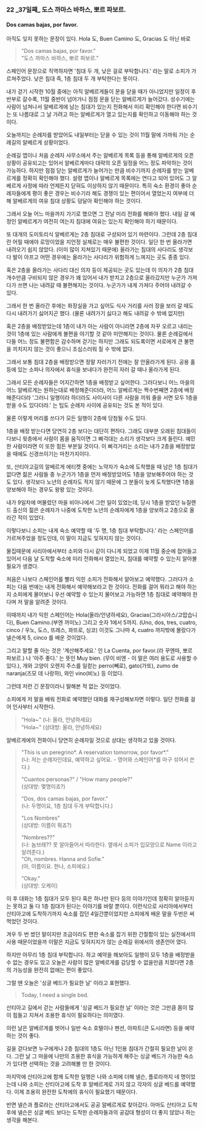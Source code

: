 ### 22 _37일째\_ 도스 까마스 바하스, 뽀르 파보르.
#### Dos camas bajas, por favor.

아직도 잊지 못하는 문장이 있다. 
Hola 도, Buen Camino 도, Gracias 도 아닌 바로 

> "Dos camas bajas, por favor."  
> "도스 까마스 바하스, 뽀르 파보르."

스페인어 문장으로 직역하자면 '침대 두 개, 낮은 걸로 부탁합니다.' 라는 말로
소피가 가르쳐주었다. 낮은 침대 즉, 1층 침대 두 개 부탁한다는 뜻이다.

내가 걷기 시작한 10월 중에는 아직 알베르게들이 문을 닫을 때가 아니었지만 
일정이 후반부로 갈수록, 11월 중반이 넘어가니 점점 문을 닫는 알베르게가 늘어갔다.
성수기에는 사람이 넘쳐나서 알베르게에 남는 침대가 있는지 전화해서 미리 확인해야 한다면 
비수기는 또 나름대로 그 날 가려고 하는 알베르게가 열고 있는지를 확인하고 이동해야 하는 것이다.

오늘까지는 순례자를 받았어도 내일부터는 닫을 수 있는 것이 11월 말에 가까워 가는 
순례길의 알베르게 상황이었다.

순례길 앱이나 처음 순례자 사무소에서 주는 알베르게 목록 등을 통해 
알베르게의 오픈 상황이 공유되고는 있어서 알베르게마다 대략의 오픈 일정을 어느 정도 
파악하는 것이 가능하다. 하지만 점점 닫는 알베르게가 늘어가는 만큼
비수기까지 순례자를 받는 알베르게를 정확히 확인해야 했다. 
설령 앱이나 알베르게 목록에는 연다고 되어 있어도 그 알베르게 사정에 따라 
언제든지 닫혀도 이상하지 않기 때문이다.
특히 숙소 환경이 좋아 순례자들에게 평이 좋은 경우는 비수기라 해도 
경쟁이 있는 편이어서 열었는지 여부에 더해 알베르게의 여유 침대 상황도 덩달아 확인해야 하는 것이다. 

그래서 오늘 어느 마을까지 가기로 했으면 그 전날 미리 전화를 해봐야 했다.
내일 갈 예정인 알베르게가 여전히 여는지 침대에 여유는 있는지 확인해야 하기 때문이다.

또 대개의 도미토리식 알베르게는 2층 침대로 구성되어 있기 마련이다.
그런데 2층 침대란 어릴 때에야 로망이었을 지언정 실제로는 매우 불편한 것이다.
일단 한 번 올라가면 내려오기 쉽지 않았다.
(이미 많이 지쳐있기 때문에) 올라가는 침대의 사다리도
생각보다 발이 아프고 어떤 경우에는 올라가는 사다리가 위험하게 느껴지는 곳도 종종 있다.

혹은 2층을 올라가는 사다리 대신 의자 등이 제공되는 곳도 있는데 
이 의자가 2층 침대 개수만큼 구비되지 않은 경우가 꽤 있어서 
내가 받치고 2층으로 올라갔지만 누군가 가져다가 쓰면 나는 내려갈 때 
불편해지는 것이다. 누군가가 내게 가져다 주어야 내려갈 수 있다.

그래서 한 번 올라간 후에는 화장실을 가고 싶어도 식사 거리를 사러 장을 보러 갈 때도 
다시 내려가기 싫어지곤 했다.
(물론 내려가기 싫다고 해도 내려갈 수 밖에 없지만)

혹은 2층을 배정받았는데 1층이 내가 아는 사람이 아니라면
2층에 자꾸 오르고 내리는 것이 1층에 있는 사람에게 불편을 야기할 것 같아 
미안해지는 것이다.
물론 순례길에서 다들 어느 정도 불편함은 감수하며 걷기는 하지만 
그래도 되도록이면 서로에게 큰 불편을 끼치지지 않는 것이 좋으니 
조심스러워 질 수 밖에 없다.

그래서 보통 침대 2층을 배정받으면 정말 자러가기 전에는 잘 안올라가게 된다.
공용 홀 등에 있는 소파나 의자에서 휴식을 보내다가 완전히 자러 갈 때나 올라가게 된다.

그래서 모든 순례자들은 어지간하면 1층을 배정받고 싶어한다.
그러다보니 어느 마을의 어느 알베르게는 원하는대로 배정해준다더라, 
어느 알베르게는 짝수번째면 2층에 배정해준다더라 '그러니 일행이라 하더라도 
사이사이 다른 사람을 끼워 줄을 서면 모두 1층을 받을 수도 있다더라.'
는 팁도 순례자 사이에 공유되는 것도 본 적이 있다.

물론 이렇게 머리를 쓰다가 모든 일행이 2층에 당첨될 수도 있다.

1층을 배정 받는다면 당연히 2층 보다는 대단히 편하다. 
그래도 대부분 오래된 침대들이다보니 윗층에서 사람이 몸을
움직이면 그 삐걱대는 소리가 생각보다 크게 들린다.
예민한 사람이라면 이 또한 힘든 부분일 것이다.
이 삐걱거리는 소리는 내가 2층을 배정받았을 때에도 신경쓰이기는 마찬가지이다.

또, 산티아고길의 알베르게 에티켓 중에는 노약자가 숙소에 도착했을 때
남은 1층 침대가 없다면 젊은 사람들 중 누군가가 1층을 먼저 배정받았어도 
1층을 양보해주어야 하는 것도 있다. 
생각보다 노년의 순례자도 적지 않기 때문에 그 분들이 늦게 도착했다면 
1층을 양보해야 하는 경우도 왕왕 있는 것이다.

내가 9일차에 머물렀던 마을 비아나에서 그런 일이 있었는데, 
당시 1층을 받았던 뉴질랜드 출신의 젊은 순례자가 나중에 도착한 
노년의 순례자에게 1층을 양보하고 2층으로 올라간 적이 있었다.

이렇다보니 소피는 내게 숙소 예약할 때 '두 명, 1층 침대 부탁합니다.' 라는 
스페인어를 가르쳐주었을 정도인데, 이 말이 지금도 잊혀지지 않는 것이다.

물집때문에 사리아에서부터 소피와 다시 같이 다니게 되었고 
이제 11월 중순에 접어들고 있어서 다음 날 도착할 숙소에 미리 전화해서 
열었는지, 침대를 예약할 수 있는지 알아볼 필요가 생겼다.

처음은 나보다 스페인어를 빨리 익힌 소피가 전화해서 알아보고 예약했다. 
그러다가 소피는 다음 번에는 내게 전화해서 예약해보라고 한 것이다.
전화를 걸어 뭐라고 해야 하는지 소피에게 물어보니 우선 예약할 수 있는지 물어보고 
가능하면 1층 침대로 예약해야 한다며 저 말을 알려준 것이다.

이때까지 내가 익힌 스페인어는 Hola(올라/안녕하세요), Gracias(그라시아스/고맙습니다), 
Buen Camino.(부엔 까미노) 그리고 
숫자 1에서 5까지. (Uno, dos, tres, cuatro, cinco / 우노, 도스, 뜨레스, 꽈뜨로, 싱코)
이것도 그나마 4, cuatro 까지밖에 몰랐다가 넬슨에게 5, cinco 를 배운 것이었다.

그리고 말할 줄 아는 것은 '계산해주세요.' 인
La Cuenta, por favor.(라 꾸엔따, 뽀르 파보르.) 나 
'아주 좋다.' 는 뜻인 Muy bien. (무이 비엔 - 이 말은 여러 용도로 사용할 수 있다.),
개와 고양이 오렌지 주스를 일컫는 perro(뻬로), gato(가또), zumo de naranja(즈모 데 나랑하),
와인 vino(비노) 등 이었다.

그런데 저런 긴 문장이라니 말해본 적 없는 것이었다.

소피에게 저 말을 배워 전화로 예약했던 대화를 재구성해보자면 이렇다.
일단 전화를 걸어 인사부터 시작한다.

> "Hola~" (나: 올라, 안녕하세요)  
> "Hola~" (상대방: 올라, 안녕하세요)

알베르게에의 전화이니 당연히 순례자일 것으로 상대는 생각하고 있을 것이다.

> "This is un peregrino*. A reservation tomorrow, por favor*."  
> (나: 저는 순례자인데요, 예약하고 싶어요. - 영어와 스페인어*를 마구 섞어서 쓴다.)
> 
> "Cuantos personas?"  / "How many people?"  
> (상대방: 몇명이죠?)
> 
> "Dos, dos camas bajas, por favor."  
> (나: 두명이요, 1층 침대 두개 부탁합니다.) 
> 
> "Los Nombres"  
> (상대방: 이름이 뭐죠?)
> 
> "Nombres??"  
> (나: 놈브레?? 못 알아들어서 따라한다. 옆에서 소피가 입모양으로 Name 이라고 알려준다.)  
> "Oh, nombres. Hanna and Sofie."  
> (아, 이름이요. 한나, 소피에요.)
> 
> "Okay."  
> (상대방: 오케이)

이 후 대화는 1층 침대가 모두 된다 혹은 하나만 된다 등의 이야기인데 
정확히 알아듣지는 못하고 둘 다 1층 침대가 된다는 이야기를 바랄 뿐이다.
이런식으로 사리아에서부터 산티아고에 도착하기까지 숙소를 잡던 4일간뿐이었지만 
소피에게 배운 말을 두번은 써먹었던 것이다.

겨우 두 번 썼던 말이지만 조금이라도 편한 숙소를 잡기 위한 간절함이 있는 
실전에서의 사용 때문이었을까 이말은 지금도 잊혀지지가 않는 
순례길 위에서의 생존언어 였다.

하지만 아무리 1층 침대 부탁합니다. 하고 예약을 해보아도 
일행이 모두 1층을 배정받을 수 없는 경우도 있고 
오늘은 사람이 많은 알베르게를 감당할 수 없을만큼 치졌다면 
2층의 가능성을 완전히 없애는 편이 좋았다.

그럴 땐 오늘은 '싱글 베드가 필요한 날' 이라고 표현했다.

> Today, I need a single bed.

산티아고 길에서 걷는 사람들에게 '싱글 베드가 필요한 날' 이라는
것은 그만큼 몸이 많이 힘들고 지쳐서 조용한 휴식이 필요하다는 의미였다.

이런 날은 알베르게를 벗어나 일반 숙소 호텔이나 펜션, 아파트(큰 도시라면) 등을
예약하는 것이 좋다.

길을 걷다보면 누구에게나 2층 침대의 1층도 아닌 1인용 침대가 간절히 필요한 날이 온다.
그런 날 그 마을에 나만의 조용한 휴식을 가능하게 해주는 싱글 베드가 가능한 
숙소가 있다면 선택하는 것을 고려해볼 만 한 것이다.

마지막에 산티아고에 함께 도착한 일행은 
나와 소피에 더해 넬슨, 플로라까지 네 명이었는데 나와 소피는 산티아고에 도착 후 알베르게로 가지 않고 
각자의 싱글 베드를 예약했다. 이제 조용히 완전한 도착에의 휴식이 필요했기 때문이다. 

반면 넬슨과 플로라는 산티아고에서도 공공 알베르게로 찾아갔다.
아마도 산티아고 도착 후에 넬슨은 싱글 베드 보다는 도착한 순례자들과의 
공감대 형성이 더 좋지 않았나 하는 생각을 해본다.